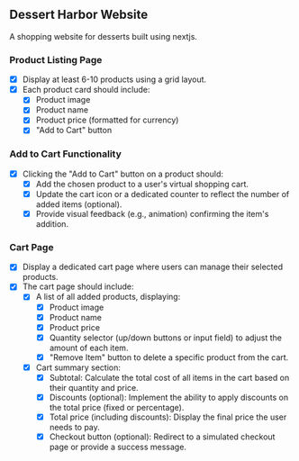 ## Dessert Harbor Website

A shopping website for desserts built using nextjs.

### Product Listing Page

- [x] Display at least 6-10 products using a grid layout.
- [x] Each product card should include:
  - [x] Product image
  - [x] Product name
  - [x] Product price (formatted for currency)
  - [x] "Add to Cart" button

### Add to Cart Functionality

- [x] Clicking the "Add to Cart" button on a product should:
  - [x] Add the chosen product to a user's virtual shopping cart.
  - [x] Update the cart icon or a dedicated counter to reflect the number of added items (optional).
  - [x] Provide visual feedback (e.g., animation) confirming the item's addition.

### Cart Page

- [x] Display a dedicated cart page where users can manage their selected products.
- [x] The cart page should include:
  - [x] A list of all added products, displaying:
    - [x] Product image
    - [x] Product name
    - [x] Product price
    - [x] Quantity selector (up/down buttons or input field) to adjust the amount of each item.
    - [x] "Remove Item" button to delete a specific product from the cart.
  - [x] Cart summary section:
    - [x] Subtotal: Calculate the total cost of all items in the cart based on their quantity and price.
    - [x] Discounts (optional): Implement the ability to apply discounts on the total price (fixed or percentage).
    - [x] Total price (including discounts): Display the final price the user needs to pay.
    - [x] Checkout button (optional): Redirect to a simulated checkout page or provide a success message.
